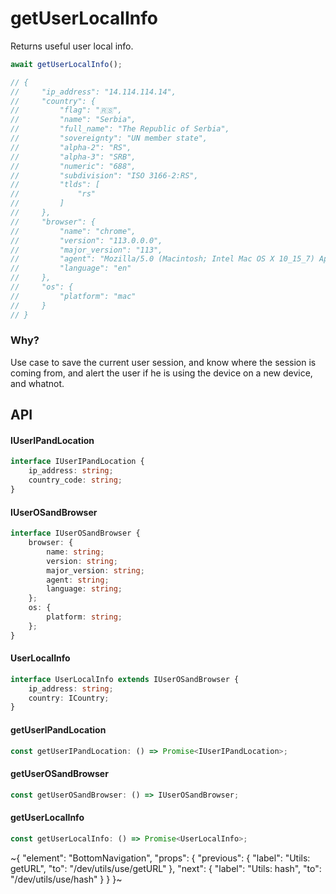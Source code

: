 
# getUserLocalInfo

Returns useful user local info.

```ts
await getUserLocalInfo();

// {
//     "ip_address": "14.114.114.14",
//     "country": {
//         "flag": "🇷🇸",
//         "name": "Serbia",
//         "full_name": "The Republic of Serbia",
//         "sovereignty": "UN member state",
//         "alpha-2": "RS",
//         "alpha-3": "SRB",
//         "numeric": "688",
//         "subdivision": "ISO 3166-2:RS",
//         "tlds": [
//             "rs"
//         ]
//     },
//     "browser": {
//         "name": "chrome",
//         "version": "113.0.0.0",
//         "major_version": "113",
//         "agent": "Mozilla/5.0 (Macintosh; Intel Mac OS X 10_15_7) AppleWebKit/537.36 (KHTML, like Gecko) Chrome/113.0.0.0 Safari/537.36",
//         "language": "en"
//     },
//     "os": {
//         "platform": "mac"
//     }
// }
```

### Why?

Use case to save the current user session, and know where the session is coming from, and alert the user if he is using the device on a new device, and whatnot.

## API

#### IUserIPandLocation

```ts
interface IUserIPandLocation {
    ip_address: string;
    country_code: string;
}
```

#### IUserOSandBrowser

```ts
interface IUserOSandBrowser {
    browser: {
        name: string;
        version: string;
        major_version: string;
        agent: string;
        language: string;
    };
    os: {
        platform: string;
    };
}
```

#### UserLocalInfo

```ts
interface UserLocalInfo extends IUserOSandBrowser {
    ip_address: string;
    country: ICountry;
}
```

#### getUserIPandLocation

```ts
const getUserIPandLocation: () => Promise<IUserIPandLocation>;
```

#### getUserOSandBrowser

```ts
const getUserOSandBrowser: () => IUserOSandBrowser;
```

#### getUserLocalInfo

```ts
const getUserLocalInfo: () => Promise<UserLocalInfo>;
```


~{
  "element": "BottomNavigation",
  "props": {
    "previous": {
      "label": "Utils: getURL",
      "to": "/dev/utils/use/getURL"
    },
    "next": {
      "label": "Utils: hash",
      "to": "/dev/utils/use/hash"
    }
  }
}~
